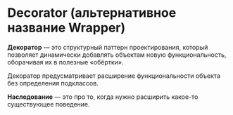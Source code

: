 # Decorator (альтернативное название Wrapper)

**Декоратор** — это структурный паттерн проектирования, который позволяет динамически добавлять объектам новую функциональность, оборачивая их в полезные «обёртки».

Декоратор предусматривает расширение функциональности объекта без определения подклассов.

**Наследование** — это про то, когда нужно расширить какое-то существующее поведение.

